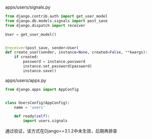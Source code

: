 apps/users/signals.py

```python
from django.contrib.auth import get_user_model
from django.db.models.signals import post_save
from django.dispatch import receiver

User = get_user_model()


@receiver(post_save, sender=User)
def create_user(sender, instance=None, created=False, **kwargs):
    if created:
        password = instance.password
        instance.set_password(password)
        instance.save()
```



apps/users/apps.py

```python
from django.apps import AppConfig


class UsersConfig(AppConfig):
    name = 'users'

    def ready(self):
        import users.signals
```



通过验证，该方式在Django==3.1.2中未生效，后期再排查